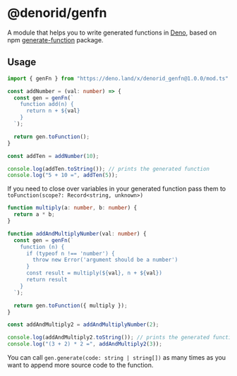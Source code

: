 # @denorid/genfn

A module that helps you to write generated functions in [Deno](https://deno.land),
based on npm [generate-function](https://github.com/mafintosh/generate-function) package.

## Usage

```TypeScript
import { genFn } from "https://deno.land/x/denorid_genfn@1.0.0/mod.ts"

const addNumber = (val: number) => {
  const gen = genFn(`
    function add(n) {
      return n + ${val}
    }
  `);

  return gen.toFunction();
}

const addTen = addNumber(10);

console.log(addTen.toString()); // prints the generated function
console.log("5 + 10 =", addTen(5));
```

If you need to close over variables in your generated function pass them to `toFunction(scope?: Record<string, unknown>)`

```TypeScript
function multiply(a: number, b: number) {
  return a * b;
}

function addAndMultiplyNumber(val: number) {
  const gen = genFn(`
    function (n) {
      if (typeof n !== 'number') {
        throw new Error('argument should be a number')
      }
      const result = multiply(${val}, n + ${val})
      return result
    }
  `);

  return gen.toFunction({ multiply });
}

const addAndMultiply2 = addAndMultiplyNumber(2);

console.log(addAndMultiply2.toString()); // prints the generated function
console.log("(3 + 2) * 2 =", addAndMultiply2(3));
```

You can call `gen.generate(code: string | string[])` as many times as you want to append more source code to the function.
